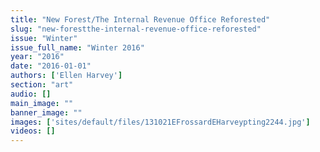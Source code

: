 ```yaml
---
title: "New Forest/The Internal Revenue Office Reforested"
slug: "new-forestthe-internal-revenue-office-reforested"
issue: "Winter"
issue_full_name: "Winter 2016"
year: "2016"
date: "2016-01-01"
authors: ['Ellen Harvey']
section: "art"
audio: []
main_image: ""
banner_image: ""
images: ['sites/default/files/131021EFrossardEHarveypting2244.jpg']
videos: []
---
```

